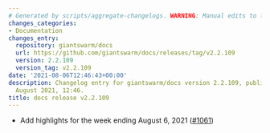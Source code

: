 ```yaml
---
# Generated by scripts/aggregate-changelogs. WARNING: Manual edits to this files will be overwritten.
changes_categories:
- Documentation
changes_entry:
  repository: giantswarm/docs
  url: https://github.com/giantswarm/docs/releases/tag/v2.2.109
  version: 2.2.109
  version_tag: v2.2.109
date: '2021-08-06T12:46:43+00:00'
description: Changelog entry for giantswarm/docs version 2.2.109, published on 06
  August 2021, 12:46.
title: docs release v2.2.109
---
```


- Add highlights for the week ending August 6, 2021 ([#1061](https://github.com/giantswarm/docs/pull/1061))
